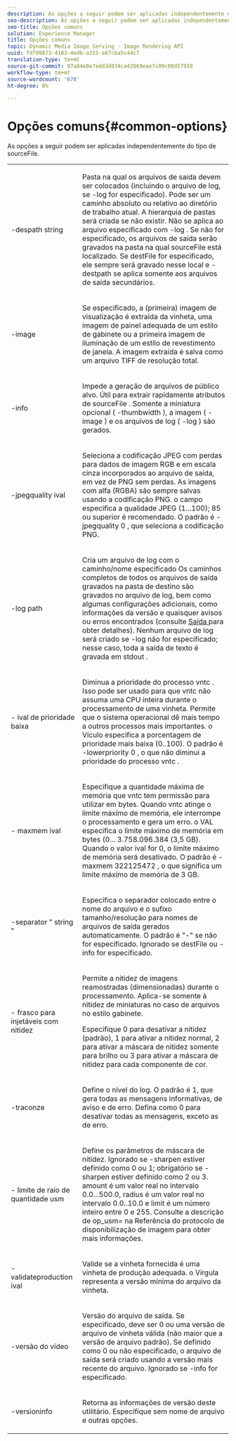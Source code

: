 ```yaml
---
description: As opções a seguir podem ser aplicadas independentemente do tipo de sourceFile.
seo-description: As opções a seguir podem ser aplicadas independentemente do tipo de sourceFile.
seo-title: Opções comuns
solution: Experience Manager
title: Opções comuns
topic: Dynamic Media Image Serving - Image Rendering API
uuid: fdf09873-4102-4ed6-a315-a87cba5c44c7
translation-type: tm+mt
source-git-commit: 97a84e8e7edd3d834ca42069eae7c09c00d57938
workflow-type: tm+mt
source-wordcount: '670'
ht-degree: 0%

---
```



# Opções comuns{#common-options}

As opções a seguir podem ser aplicadas independentemente do tipo de sourceFile.

<table id="simpletable_3BFC3737C891411D84405CEEF6B19542"> 
 <tr class="strow"> 
  <td class="stentry"> <p> <span class="codeph"> -despath  <span class="varname"> string  </span> </span> </p> </td> 
  <td class="stentry"> <p>Pasta na qual os arquivos de saída devem ser colocados (incluindo o arquivo de log, se <span class="codeph"> -log </span> for especificado). Pode ser um caminho absoluto ou relativo ao diretório de trabalho atual. A hierarquia de pastas será criada se não existir. Não se aplica ao arquivo especificado com <span class="codeph"> -log </span>. Se não for especificado, os arquivos de saída serão gravados na pasta na qual <span class="varname"> sourceFile </span> está localizado. Se <span class="varname"> destFile </span> for especificado, ele sempre será gravado nesse local e <span class="codeph"> -destpath </span> se aplica somente aos arquivos de saída secundários. </p> </td> 
 </tr> 
 <tr class="strow"> 
  <td class="stentry"> <p> <span class="codeph"> -image  </span> </p> </td> 
  <td class="stentry"> <p>Se especificado, a (primeira) imagem de visualização é extraída da vinheta, uma imagem de painel adequada de um estilo de gabinete ou a primeira imagem de iluminação de um estilo de revestimento de janela. A imagem extraída é salva como um arquivo TIFF de resolução total. </p> </td> 
 </tr> 
 <tr class="strow"> 
  <td class="stentry"> <p> <span class="codeph"> -info  </span> </p> </td> 
  <td class="stentry"> <p>Impede a geração de arquivos de público alvo. Útil para extrair rapidamente atributos de <span class="varname"> sourceFile </span>. Somente a miniatura opcional ( <span class="codeph"> -thumbwidth </span>), a imagem ( <span class="codeph"> -image </span>) e os arquivos de log ( <span class="codeph"> -log </span>) são gerados. </p> </td> 
 </tr> 
 <tr class="strow"> 
  <td class="stentry"> <p> <span class="codeph"> -jpegquality  <span class="varname"> ival  </span> </span> </p> </td> 
  <td class="stentry"> <p>Seleciona a codificação JPEG com perdas para dados de imagem RGB e em escala cinza incorporados ao arquivo de saída, em vez de PNG sem perdas. As imagens com alfa (RGBA) são sempre salvas usando a codificação PNG. <span class="varname"> o campo  </span> especifica a qualidade JPEG (1...100); 85 ou superior é recomendado. O padrão é <span class="codeph"> -jpegquality 0 </span>, que seleciona a codificação PNG. </p> </td> 
 </tr> 
 <tr class="strow"> 
  <td class="stentry"> <p> <span class="codeph"> -log  <span class="varname"> path  </span> </span> </p> </td> 
  <td class="stentry"> <p>Cria um arquivo de log com o caminho/nome especificado Os caminhos completos de todos os arquivos de saída gravados na pasta de destino são gravados no arquivo de log, bem como algumas configurações adicionais, como informações da versão e quaisquer avisos ou erros encontrados (consulte <a href="../../../../ir-api/vntc/utilities/c-ir-vignette-converter-vntc/r-ir-output.md#reference-c51e30b721eb416bb646089f0ac045c5" type="reference" format="dita" scope="local"> Saída </a> para obter detalhes). Nenhum arquivo de log será criado se <span class="codeph"> -log </span> não for especificado; nesse caso, toda a saída de texto é gravada em <span class="codeph"> stdout </span>. </p> </td> 
 </tr> 
 <tr class="strow"> 
  <td class="stentry"> <p> <span class="codeph"> - <span class="varname"> ival de prioridade baixa  </span> </span> </p> </td> 
  <td class="stentry"> <p>Diminua a prioridade do processo <span class="filepath"> vntc </span>. Isso pode ser usado para que <span class="filepath"> vntc </span> não assuma uma CPU inteira durante o processamento de uma vinheta. Permite que o sistema operacional dê mais tempo a outros processos mais importantes. <span class="varname"> o Vículo  </span> especifica a porcentagem de prioridade mais baixa (0..100). O padrão é <span class="codeph"> -lowerpriority 0 </span>, o que não diminui a prioridade do processo <span class="filepath"> vntc </span>. </p> </td> 
 </tr> 
 <tr class="strow"> 
  <td class="stentry"> <p> <span class="codeph"> - maxmem  <span class="varname"> ival  </span> </span> </p> </td> 
  <td class="stentry"> <p>Especifique a quantidade máxima de memória que <span class="filepath"> vntc </span> tem permissão para utilizar em bytes. Quando <span class="filepath"> vntc </span> atinge o limite máximo de memória, ele interrompe o processamento e gera um erro. <span class="varname"> o VAL  </span> especifica o limite máximo de memória em bytes (0... 3.758.096.384 (3,5 GB). Quando <span class="varname"> o valor ival </span> for 0, o limite máximo de memória será desativado. O padrão é <span class="codeph"> -maxmem 322125472 </span>, o que significa um limite máximo de memória de 3 GB. </p> </td> 
 </tr> 
 <tr class="strow"> 
  <td class="stentry"> <p> <span class="codeph"> -separator "  <span class="varname"> string  </span>"  </span> </p> </td> 
  <td class="stentry"> <p>Especifica o separador colocado entre o nome do arquivo e o sufixo tamanho/resolução para nomes de arquivos de saída gerados automaticamente. O padrão é "-" se não for especificado. Ignorado se <span class="varname"> destFile </span> ou <span class="codeph"> -info </span> for especificado. </p> </td> 
 </tr> 
 <tr class="strow"> 
  <td class="stentry"> <p> <span class="codeph"> -  <span class="varname"> frasco para injetáveis com nitidez  </span> </span> </p> </td> 
  <td class="stentry"> <p>Permite a nitidez de imagens reamostradas (dimensionadas) durante o processamento. Aplica-se somente à nitidez de miniaturas no caso de arquivos no estilo gabinete. </p> <p>Especifique 0 para desativar a nitidez (padrão), 1 para ativar a nitidez normal, 2 para ativar a máscara de nitidez somente para brilho ou 3 para ativar a máscara de nitidez para cada componente de cor. </p> </td> 
 </tr> 
 <tr class="strow"> 
  <td class="stentry"> <p> <span class="codeph"> -traconze  </span> </p> </td> 
  <td class="stentry"> <p>Define o nível do log. O padrão é 1, que gera todas as mensagens informativas, de aviso e de erro. Defina como 0 para desativar todas as mensagens, exceto as de erro. </p> </td> 
 </tr> 
 <tr class="strow"> 
  <td class="stentry"> <p> <span class="codeph"> - <span class="varname"> limite de  </span> <span class="varname"> raio de  </span> <span class="varname"> quantidade usm  </span> </span> </p> </td> 
  <td class="stentry"> <p>Define os parâmetros de máscara de nitidez. Ignorado se <span class="codeph"> -sharpen </span> estiver definido como 0 ou 1; obrigatório se <span class="codeph"> -sharpen </span> estiver definido como 2 ou 3. <span class="varname"> amount  </span> é um valor real no intervalo 0.0...500.0,  <span class="varname"> radius  </span> é um valor real no intervalo 0.0..10.0 e  <span class="varname"> limit  </span> é um número inteiro entre 0 e 255. Consulte a descrição de <span class="codeph"> op_usm= </span> na Referência do protocolo de disponibilização de imagem para obter mais informações. </p> </td> 
 </tr> 
 <tr class="strow"> 
  <td class="stentry"> <p> <span class="codeph"> -validateproduction  <span class="varname"> ival  </span> </span> </p> </td> 
  <td class="stentry"> <p>Valide se a vinheta fornecida é uma vinheta de produção adequada. <span class="varname"> o Vírgula  </span> representa a versão mínima do arquivo da vinheta. </p> </td> 
 </tr> 
 <tr class="strow"> 
  <td class="stentry"> <p> <span class="codeph"> -versão  <span class="varname"> do vídeo  </span> </span> </p> </td> 
  <td class="stentry"> <p>Versão do arquivo de saída. Se especificado, deve ser 0 ou uma versão de arquivo de vinheta válida (não maior que a versão de arquivo padrão). Se definido como 0 ou não especificado, o arquivo de saída será criado usando a versão mais recente do arquivo. Ignorado se <span class="codeph"> -info </span> for especificado. </p> </td> 
 </tr> 
 <tr class="strow"> 
  <td class="stentry"> <p> <span class="codeph"> -versioninfo  </span> </p> </td> 
  <td class="stentry"> <p>Retorna as informações de versão deste utilitário. Especifique sem nome de arquivo e outras opções. </p> </td> 
 </tr> 
</table>

